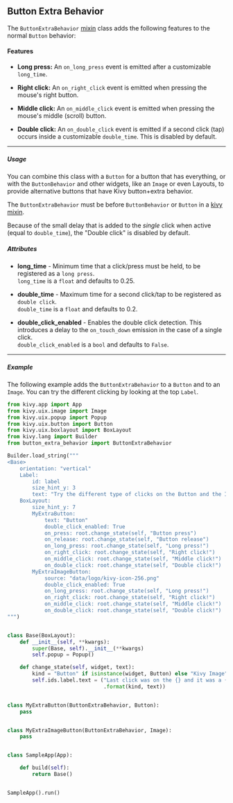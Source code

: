 ## Button Extra Behavior

The `ButtonExtraBehavior` [mixin](https://en.wikipedia.org/wiki/Mixin)
class adds the following features to the normal `Button` behavior:

#### Features

* **Long press:** An `on_long_press` event is emitted after a customizable
  `long_time`.

* **Right click:** An `on_right_click` event is emitted when pressing the
  mouse's right button.

* **Middle click:** An `on_middle_click` event is emitted when pressing the
  mouse's middle (scroll) button.

* **Double click:** An `on_double_click` event is emitted if a second click
  (tap) occurs inside a customizable `double_time`. This is disabled by
  default.
___

##### Usage

You can combine this class with a `Button` for a button that has everything,
or with the `ButtonBehavior` and other widgets, like an `Image` or even
Layouts, to provide alternative buttons that have Kivy button+extra behavior.

The `ButtonExtraBehavior` must be before `ButtonBehavior` or `Button` in a
[kivy mixin](https://kivy.org/doc/stable/api-kivy.uix.behaviors.html).

Because of the small delay that is added to the _single_ click when active
(equal to `double_time`), the "Double click" is disabled by default.

##### Attributes

* **long_time** - Minimum time that a click/press must be held, to be
  registered as a `long press`.  
  `long_time` is a `float` and defaults to 0.25.

* **double_time** - Maximum time for a second click/tap to be registered as
  `double click`.  
  `double_time` is a `float` and defaults to 0.2.

* **double_click_enabled** - Enables the double click detection. This
  introduces a delay to the `on_touch_down` emission in the case of a single
  click.  
  `double_click_enabled` is a `bool` and defaults to `False`.
___

##### Example

The following example adds the `ButtonExtraBehavior` to a `Button` and to an
`Image`. You can try the different clicking by looking at the top `Label`.

```python
from kivy.app import App
from kivy.uix.image import Image
from kivy.uix.popup import Popup
from kivy.uix.button import Button
from kivy.uix.boxlayout import BoxLayout
from kivy.lang import Builder
from button_extra_behavior import ButtonExtraBehavior

Builder.load_string("""
<Base>
    orientation: "vertical"
    Label:
        id: label
        size_hint_y: 3
        text: "Try the different type of clicks on the Button and the Image"
    BoxLayout:
        size_hint_y: 7
        MyExtraButton:
            text: "Button"
            double_click_enabled: True
            on_press: root.change_state(self, "Button press")
            on_release: root.change_state(self, "Button release")
            on_long_press: root.change_state(self, "Long press!")
            on_right_click: root.change_state(self, "Right click!")
            on_middle_click: root.change_state(self, "Middle click!")
            on_double_click: root.change_state(self, "Double click!")
        MyExtraImageButton:
            source: "data/logo/kivy-icon-256.png"
            double_click_enabled: True
            on_long_press: root.change_state(self, "Long press!")
            on_right_click: root.change_state(self, "Right click!")
            on_middle_click: root.change_state(self, "Middle click!")
            on_double_click: root.change_state(self, "Double click!")
""")


class Base(BoxLayout):
    def __init__(self, **kwargs):
        super(Base, self).__init__(**kwargs)
        self.popup = Popup()

    def change_state(self, widget, text):
        kind = "Button" if isinstance(widget, Button) else "Kivy Image"
        self.ids.label.text = ("Last click was on the {} and it was a {}"
                               .format(kind, text))


class MyExtraButton(ButtonExtraBehavior, Button):
    pass


class MyExtraImageButton(ButtonExtraBehavior, Image):
    pass


class SampleApp(App):

    def build(self):
        return Base()


SampleApp().run()
```